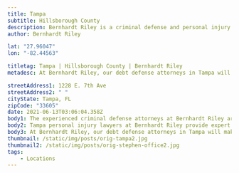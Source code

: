 ```yaml
---
title: Tampa
subtitle: Hillsborough County
description: Bernhardt Riley is a criminal defense and personal injury law firm in Tampa.
author: Bernhardt Riley

lat: "27.96047"
lon: "-82.44563"

titletag: Tampa | Hillsborough County | Bernhardt Riley
metadesc: At Bernhardt Riley, our debt defense attorneys in Tampa will make sure that you are safe from false allegations and make it an even playing field.

streetAddress1: 1228 E. 7th Ave
streetAddress2: " "
cityState: Tampa, FL
zipCode: "33605"
date: 2021-06-13T03:06:04.358Z
body1: The experienced criminal defense attorneys at Bernhardt Riley are available to consult about your alleged criminal offense. If criminal accusations have been made against you, it is wise to reach out to the expert criminal defense attorneys Tampa, Bernhardt Riley. Our criminal defense lawyers provide first-class criminal defense services you deserve. Moreover, if you need counsel from a criminal defense lawyer in Tampa concerning an area of law not practiced by Bernhardt Riley, our Tampa criminal defense lawyers will gladly refer your case to a reputable attorney with whom we associate personally and professionally.
body2: Tampa personal injury lawyers at Bernhardt Riley provide expert guidance and legal counsel to help you navigate the challenges that follow a personal Injury accident. A personal injury attorney will help you achieve the best resolution possible, which includes the recovery of compensation you may be entitled. Your debt defense lawyer in Tampa, the legal counsel at Bernhardt Riley, represents clients in various bankruptcy, debt collection, harassment, and foreclosure defenses in Tampa, Florida.
body3: At Bernhardt Riley, our debt defense attorneys in Tampa will make sure that you are safe from false allegations and make it an even playing field. With the insight of a former collection agency attorney serving as your debt defense lawyer, you are much more likely to achieve a successful outcome.
thumbnail: /static/img/posts/orig-tampa2.jpg
thumbnail2: /static/img/posts/orig-stephen-office2.jpg
tags:
    - Locations
---
```

